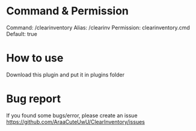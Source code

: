 # Command & Permission
Command: /clearinventory
Alias: /clearinv
Permission: clearinventory.cmd
Default: true

# How to use
Download this plugin and put it in plugins folder

# Bug report
If you found some bugs/error, please create an issue https://github.com/AraaCuteUwU/ClearInventory/issues 
